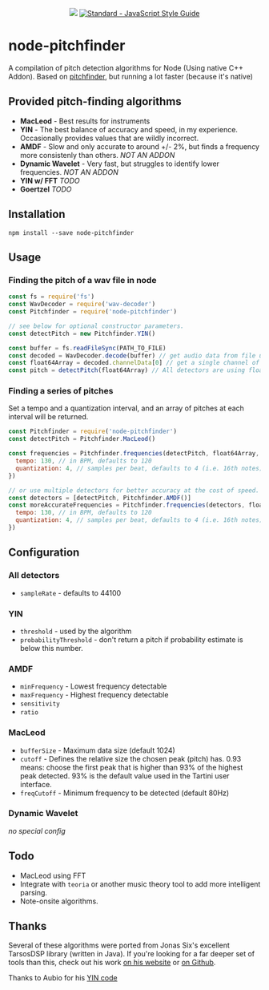 <p align="center">
  <a href="https://travis-ci.org/cristovao-trevisan/node-pitchfinder"><img src="https://travis-ci.org/peterkhayes/pitchfinder.svg?branch=master"></a>
  <a href="https://standardjs.com"><img src="https://img.shields.io/badge/code_style-standard-brightgreen.svg" alt="Standard - JavaScript Style Guide"></a>
</p>

# node-pitchfinder
A compilation of pitch detection algorithms for Node (Using native C++ Addon).
Based on [pitchfinder](https://github.com/peterkhayes/pitchfinder), but running a lot faster (because it's native)

## Provided pitch-finding algorithms
- **MacLeod** - Best results for instruments
- **YIN** - The best balance of accuracy and speed, in my experience.  Occasionally provides values that are wildly incorrect.
- **AMDF** - Slow and only accurate to around +/- 2%, but finds a frequency more consistenly than others. *NOT AN ADDON*
- **Dynamic Wavelet** - Very fast, but struggles to identify lower frequencies. *NOT AN ADDON*
- **YIN w/ FFT** *TODO*
- **Goertzel** *TODO*

## Installation
`npm install --save node-pitchfinder`

## Usage

### Finding the pitch of a wav file in node
```javascript
const fs = require('fs')
const WavDecoder = require('wav-decoder')
const Pitchfinder = require('node-pitchfinder')

// see below for optional constructor parameters.
const detectPitch = new Pitchfinder.YIN()

const buffer = fs.readFileSync(PATH_TO_FILE)
const decoded = WavDecoder.decode(buffer) // get audio data from file using `wav-decoder`
const float64Array = decoded.channelData[0] // get a single channel of sound
const pitch = detectPitch(float64Array) // All detectors are using float64Array internally, but you can also give an ordinary array of numbers
```

### Finding a series of pitches
Set a tempo and a quantization interval, and an array of pitches at each interval will be returned.

```javascript
const Pitchfinder = require('node-pitchfinder')
const detectPitch = Pitchfinder.MacLeod()

const frequencies = Pitchfinder.frequencies(detectPitch, float64Array, {
  tempo: 130, // in BPM, defaults to 120
  quantization: 4, // samples per beat, defaults to 4 (i.e. 16th notes)
})

// or use multiple detectors for better accuracy at the cost of speed.
const detectors = [detectPitch, Pitchfinder.AMDF()]
const moreAccurateFrequencies = Pitchfinder.frequencies(detectors, float64Array, {
  tempo: 130, // in BPM, defaults to 120
  quantization: 4, // samples per beat, defaults to 4 (i.e. 16th notes)
})
```

## Configuration

### All detectors
- `sampleRate` - defaults to 44100

### YIN
- `threshold` - used by the algorithm
- `probabilityThreshold` - don't return a pitch if probability estimate is below this number.

### AMDF
- `minFrequency` - Lowest frequency detectable
- `maxFrequency` - Highest frequency detectable
- `sensitivity`
- `ratio`

### MacLeod
- `bufferSize` - Maximum data size (default 1024)
- `cutoff` - Defines the relative size the chosen peak (pitch) has. 0.93 means: choose
the first peak that is higher than 93% of the highest peak detected. 93% is the default value used in the Tartini user interface.
- `freqCutoff` - Minimum frequency to be detected (default 80Hz)

### Dynamic Wavelet
*no special config*


## Todo
- MacLeod using FFT
- Integrate with `teoria` or another music theory tool to add more intelligent parsing.
- Note-onsite algorithms.

## Thanks
Several of these algorithms were ported from Jonas Six's excellent TarsosDSP library (written in Java).  If you're looking for a far deeper set of tools than this, check out his work [on his website](http://tarsos.0110.be/tag/TarsosDSP) or [on Github](https://github.com/JorenSix/TarsosDSP).

Thanks to Aubio for his [YIN code](https://github.com/aubio/aubio/blob/master/src/pitch/pitchyin.c)
